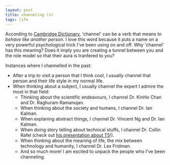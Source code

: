 ```yaml
---
layout: post
title: channeling (v)
tags: life
---
```


According to [Cambridge Dictionary](https://dictionary.cambridge.org/us/dictionary/english/channel), 'channel' can be a verb that means *to behave like another person*. I love this word because it puts a name on a very powerful psychological trick I've been using on and off. Why 'channel' has this meaning? Does it imply you are creating a tunnel between you and the role model so that their aura is tranfered to you?

Instances where I channelled in the past:
- After a trip to visit a person that I think cool, I usually channel that person and their life style in my normal life.
- When thinking about a subject, I usually channel the expert I admire the most in that field:
    - Thinking about the scientific endeavours, I channel Dr. KinHo Chan and Dr. Raghuram Ramanujan.
    - When thinking about the society and humans, I channel Dr. Ian Kalman.
    - When explaning abstract things, I channel Dr. Vincent Ng and Dr. Ian Kalman.
    - When doing story telling about technical stuffs, I channel Dr. Collin Rafel (check out [his presentation about T5](https://www.youtube.com/watch?v=eKqWC577WlI)!). 
    - When thinking about the meaning of life, the mix between technology and humanity, I channel Dr. Lex Fridman.
    - And so much more! I am excited to unpack the people who I've been channeling.
